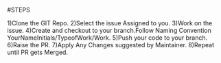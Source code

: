 #STEPS

1)Clone the GIT Repo.
2)Select the issue Assigned to you.
3)Work on the issue.
4)Create and checkout to your branch.Follow Naming Convention YourNameInitials/TypeofWork/Work.
5)Push your code to your branch.
6)Raise the PR.
7)Apply Any Changes suggested by Maintainer.
8)Repeat until PR gets Merged.
